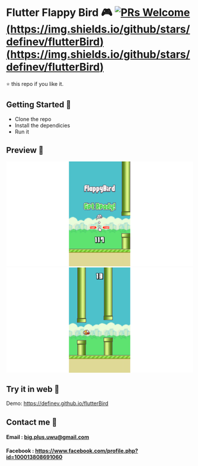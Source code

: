 # Flutter Flappy Bird 🎮 [![PRs Welcome](https://img.shields.io/badge/PRs-welcome-brightgreen.svg?style=flat-square)(https://img.shields.io/github/stars/definev/flutterBird)(https://img.shields.io/github/stars/definev/flutterBird)](http://makeapullrequest.com)

⭐️ this repo if you like it.

## Getting Started 🚀

- Clone the repo
- Install the dependicies
- Run it

## Preview 📸

![Screenshot](assets/screenshot.png)
![GamePlay](assets/screenshot2.png)


## Try it in web 🚀

Demo: https://definev.github.io/flutterBird

## Contact me 📧
#### Email : big.plus.uwu@gmail.com
#### Facebook : https://www.facebook.com/profile.php?id=100013808691060